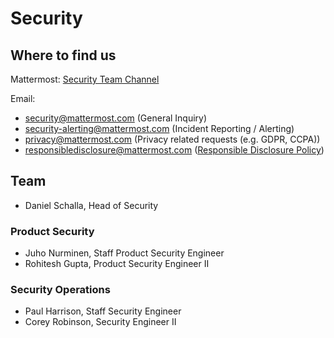 # Security

## Where to find us

Mattermost: [Security Team Channel](https://community.mattermost.com/private-core/channels/security-team)

Email:

* security@mattermost.com \(General Inquiry\)
* security-alerting@mattermost.com \(Incident Reporting / Alerting\)
* privacy@mattermost.com \(Privacy related requests \(e.g. GDPR, CCPA\)\)
* responsibledisclosure@mattermost.com \([Responsible Disclosure Policy](https://mattermost.com/security-vulnerability-report/)\)

## Team

* Daniel Schalla, Head of Security

### Product Security

* Juho Nurminen, Staff Product Security Engineer
* Rohitesh Gupta, Product Security Engineer II

### Security Operations

* Paul Harrison, Staff Security Engineer
* Corey Robinson, Security Engineer II

